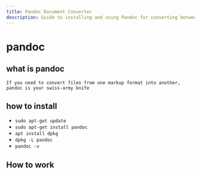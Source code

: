 ```yaml
---
title: Pandoc Document Converter
description: Guide to installing and using Pandoc for converting between different document formats
---
```


# pandoc

## what is pandoc

`If you need to convert files from one markup format into another, pandoc is your swiss-army knife`

## how to install

- `sudo apt-get update`
- `sudo apt-get install pandoc`
- `apt install dpkg`
- `dpkg -L pandoc`
- `pandoc -v`

## How to work
